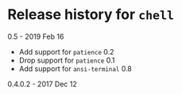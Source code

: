# Release history for `chell`

0.5 - 2019 Feb 16

  * Add support for `patience` 0.2
  * Drop support for `patience` 0.1
  * Add support for `ansi-terminal` 0.8

0.4.0.2 - 2017 Dec 12
